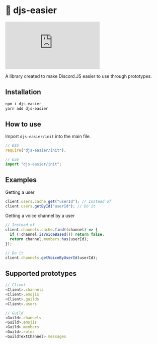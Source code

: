 # 📃 djs-easier

[![Supported DJS Version](https://img.shields.io/github/package-json/dependency-version/Saphire-Bunker/djs-easier/dev/discord.js?style=for-the-badge)](https://github.com)

A library created to make Discord.JS easier to use through prototypes.

## Installation

```sh
npm i djs-easier
yarn add djs-easier
```

## How to use

Import `djs-easier/init` into the main file.

```js
// ES5
require("djs-easier/init");

// ES6
import "djs-easier/init";
```

## Examples

Getting a user

```js
client.users.cache.get("userId"); // Instead of
client.users.getById("userId"); // Do it
```

Getting a voice channel by a user

```js
// Instead of
client.channels.cache.find((channel) => {
  if (!channel.isVoiceBased()) return false;
  return channel.members.has(userId);
});

// Do it
client.channels.getVoiceByUserId(userId);
```

## Supported prototypes

```js
// Client
<Client>.channels
<Client>.emojis
<Client>.guilds
<Client>.users

// Guild
<Guild>.channels
<Guild>.emojis
<Guild>.members
<Guild>.roles
<GuildTextChannel>.messages
```
